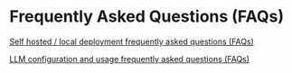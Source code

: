 # Frequently Asked Questions (FAQs)

[Self hosted / local deployment frequently asked questions (FAQs)](https://docs.agentbase.ai/learn-more/faq/install-faq)

[LLM configuration and usage frequently asked questions (FAQs)](https://docs.agentbase.ai/learn-more/faq/use-llms-faq)